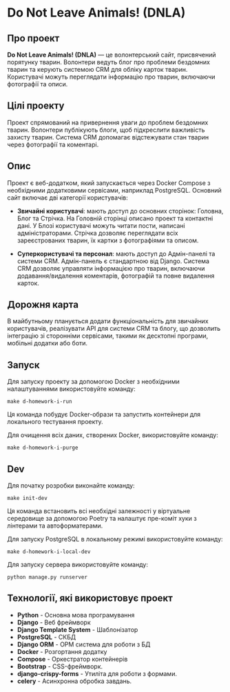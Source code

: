 # Do Not Leave Animals! (DNLA)

## Про проект

**Do Not Leave Animals! (DNLA)** — це волонтерський сайт, присвячений порятунку тварин. Волонтери ведуть блог про проблеми бездомних тварин та керують системою CRM для обліку карток тварин. Користувачі можуть переглядати інформацію про тварин, включаючи фотографії та описи.

## Цілі проекту

Проект спрямований на привернення уваги до проблем бездомних тварин. Волонтери публікують блоги, щоб підкреслити важливість захисту тварин. Система CRM допомагає відстежувати стан тварин через фотографії та коментарі.

## Опис

Проект є веб-додатком, який запускається через Docker Compose з необхідними додатковими сервісами, наприклад PostgreSQL. Основний сайт включає дві категорії користувачів:

- **Звичайні користувачі**: мають доступ до основних сторінок: Головна, Блог та Стрічка. На Головній сторінці описано проект та контактні дані. У Блозі користувачі можуть читати пости, написані адміністраторами. Стрічка дозволяє переглядати всіх зареєстрованих тварин, їх картки з фотографіями та описом.

- **Суперкористувачі та персонал**: мають доступ до Адмін-панелі та системи CRM. Адмін-панель є стандартною від Django. Система CRM дозволяє управляти інформацією про тварин, включаючи додавання/видалення коментарів, фотографій та повне видалення карток.

## Дорожня карта

В майбутньому планується додати функціональність для звичайних користувачів, реалізувати API для системи CRM та блогу, що дозволить інтеграцію зі сторонніми сервісами, такими як десктопні програми, мобільні додатки або боти.

## Запуск

Для запуску проекту за допомогою Docker з необхідними налаштуваннями використовуйте команду:

```shell
make d-homework-i-run
```

Ця команда побудує Docker-образи та запустить контейнери для локального тестування проекту.

Для очищення всіх даних, створених Docker, використовуйте команду:

```shell
make d-homework-i-purge
```

## Dev

Для початку розробки виконайте команду:

```shell
make init-dev
```

Ця команда встановить всі необхідні залежності у віртуальне середовище за допомогою Poetry та налаштує пре-коміт хуки з лінтерами та автоформатерами.

Для запуску PostgreSQL в локальному режимі використовуйте команду:

```shell
make d-homework-i-local-dev
```

Для запуску сервера використовуйте команду:

```shell
python manage.py runserver
```

## Технології, які використовує проект

- **Python** - Основна мова програмування
- **Django** - Веб фреймворк
- **Django Template System** - Шаблонізатор
- **PostgreSQL** - СКБД
- **Django ORM** - ОРМ система для роботи з БД
- **Docker** - Розгортання додатку
- **Compose** - Оркестратор контейнерів
- **Bootstrap** - CSS-фреймворк.
- **django-crispy-forms** - Утиліта для роботи з формами.
- **celery** - Асинхронна обробка завдань.
